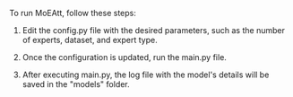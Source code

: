 To run MoEAtt, follow these steps:

1. Edit the config.py file with the desired parameters, such as the number of experts, dataset, and expert type.

2. Once the configuration is updated, run the main.py file.

3. After executing main.py, the log file with the model's details will be saved in the "models" folder.